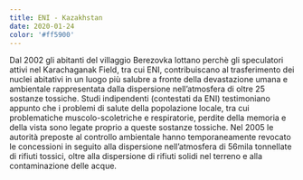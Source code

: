 ```yaml
---
title: ENI - Kazakhstan
date: 2020-01-24
color: '#ff5900'
---
```


Dal 2002 gli abitanti del villaggio Berezovka lottano perchè gli speculatori attivi nel Karachaganak Field, tra cui ENI, contribuiscano al trasferimento dei nuclei abitativi in un luogo più salubre a fronte della devastazione umana e ambientale rappresentata dalla dispersione nell’atmosfera di oltre 25 sostanze tossiche. Studi indipendenti (contestati da ENI) testimoniano appunto che i problemi di salute della popolazione locale, tra cui problematiche muscolo-scoletriche e respiratorie, perdite della memoria e della vista sono legate proprio a queste sostanze tossiche. Nel 2005 le autorità preposte al controllo ambientale hanno temporaneamente revocato le concessioni in seguito alla dispersione nell’atmosfera di 56mila tonnellate di rifiuti tossici, oltre alla dispersione di rifiuti solidi nel terreno e alla contaminazione delle acque.